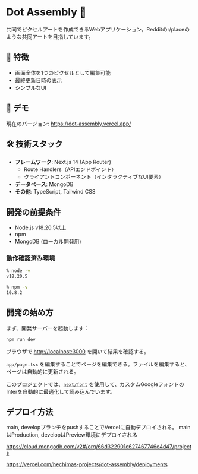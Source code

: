# Dot Assembly 🎨

共同でピクセルアートを作成できるWebアプリケーション。Redditのr/placeのような共同アートを目指しています。

## 🌟 特徴

-   画面全体を1つのピクセルとして編集可能
-   最終更新日時の表示
-   シンプルなUI

## 🚀 デモ

現在のバージョン: https://dot-assembly.vercel.app/

## 🛠 技術スタック

-   **フレームワーク**: Next.js 14 (App Router)
    -   Route Handlers（APIエンドポイント）
    -   クライアントコンポーネント（インタラクティブなUI要素）
-   **データベース**: MongoDB
-   **その他**: TypeScript, Tailwind CSS

## 開発の前提条件

-   Node.js v18.20.5以上
-   npm
-   MongoDB (ローカル開発用)

### 動作確認済み環境

```bash
% node -v
v18.20.5

% npm -v
10.8.2
```

## 開発の始め方

まず、開発サーバーを起動します：

```bash
npm run dev
```

ブラウザで [http://localhost:3000](http://localhost:3000) を開いて結果を確認する。

`app/page.tsx` を編集することでページを編集できる。ファイルを編集すると、ページは自動的に更新される。

このプロジェクトでは、[`next/font`](https://nextjs.org/docs/basic-features/font-optimization) を使用して、カスタムGoogleフォントのInterを自動的に最適化して読み込んでいます。

## デプロイ方法

main, developブランチをpushすることでVercelに自動デプロイされる。
mainはProduction, developはPreview環境にデプロイされる

https://cloud.mongodb.com/v2#/org/66d322901c627467746e4d47/projects

https://vercel.com/hechimas-projects/dot-assembly/deployments
